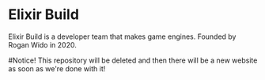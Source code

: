 # Elixir Build
Elixir Build is a developer team that makes game engines. Founded by Rogan Wido in 2020.

#Notice!
This repository will be deleted and then there will be a new website as soon as we're done with it!
